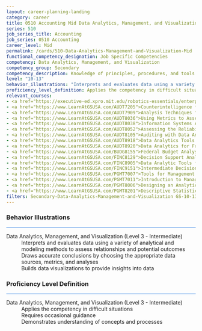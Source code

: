 ```yaml
---
layout: career-planning-landing
category: career
title: 0510 Accounting Mid Data Analytics, Management, and Visualization
series: 510
job_series_title: Accounting
job_series: 0510 Accounting
career_level: Mid
permalink: /cards/510-Data-Analytics-Management-and-Visualization-Mid
functional_competency_designation: Job Specific Competencies
competency: Data Analytics, Management, and Visualization
competency_group: Secondary
competency_description: Knowledge of principles, procedures, and tools used to manage and analyze data in order to make conclusions about that information; identifies trends and metrics from large data sets; presents data in a visually clear way to enable decision makers to identify patterns and grasp difficult concepts.
level: "10-13"
behavior_illustrations: "Interprets and evaluates data using a variety of analytical and modeling methods to assess relationships and potential outcomes ? Draws accurate conclusions by choosing the appropriate data sources, metrics, and analyses ? Builds data visualizations to provide insights into data"
proficiency_level_definition: Applies the competency in difficult situations ? Requires occasional guidance ? Demonstrates understanding of concepts and processes
relevant_courses: 
- <a href="https://executive-ed.xpro.mit.edu/robotics-essentials/enterprise/?b2c_form=true&utm_campaign=gsa&utm_source=b2b">Digital Transformation&#58; Leading People, Data & Technology (with UC Berkeley Executive Education), Emeritus</a>
- <a href="https://www.LearnAtGSUSA.com/AUDT7205">Counterintelligence for Information Security and Protection (AUDT7200), GSU</a>
- <a href="https://www.LearnAtGSUSA.com/AUDT7909">Analysis Techniques for Auditors (AUDT7900), GSU</a>
- <a href="https://www.LearnAtGSUSA.com/AUDT8036">Using Metrics to Assess Performance (AUDT8027), GSU</a>
- <a href="https://www.LearnAtGSUSA.com/AUDT8038">Information Systems Auditing (AUDT8029), GSU</a>
- <a href="https://www.LearnAtGSUSA.com/AUDT8052">Assessing the Reliability of Computer Processed Data (AUDT8043), GSU</a>
- <a href="https://www.LearnAtGSUSA.com/AUDT8105">Auditing with Data Analytics (AUDT8100), GSU</a>
- <a href="https://www.LearnAtGSUSA.com/AUDT8918">Data Analytics Tools and Techniques (AUDT8913), GSU</a>
- <a href="https://www.LearnAtGSUSA.com/AUDT8920">Data Analytics for Fraud Detection (AUDT8915), GSU</a>
- <a href="https://www.LearnAtGSUSA.com/BUDG8155">Federal Budget Analysis Using Microsoft Excel (BUDG8150), GSU</a>
- <a href="https://www.LearnAtGSUSA.com/FINC8129">Decision Support Analytics (FINC8120), GSU</a>
- <a href="https://www.LearnAtGSUSA.com/FINC8905">Data Analytic Tools for Financial Management (FINC8900), GSU</a>
- <a href="https://www.LearnAtGSUSA.com/FINC9151">Intermediate Decision Support Analytics (FINC9150), GSU</a>
- <a href="https://www.LearnAtGSUSA.com/PGMT7007">Tools for Management Analysis (PGMT7006), GSU</a>
- <a href="https://www.LearnAtGSUSA.com/PGMT7011">Introduction to Management Analysis (PGMT7010), GSU</a>
- <a href="https://www.LearnAtGSUSA.com/PGMT8006">Designing an Analytical Study (PGMT8005), GSU</a>
- <a href="https://www.LearnAtGSUSA.com/PGMT8201">Descriptive Statistics for Data Analysis (PGMT8200), GSU</a>
filters: Secondary-Data-Analytics-Management-and-Visualization GS-10-13 series-0510
---
```


<div class="desktop:grid-col-6 margin-y-3">
  <div class="border-top-2 bg-white padding-3 shadow-5 height-full members-hover border-1px button-border border-top-blue radius-lg card-text-color">
    <h3>Behavior Illustrations</h3>
    <hr style="background-color: #1b74e0 !important;"/>
    <dl class="text-base card-content-color"><dt>Data Analytics, Management, and Visualization (Level 3 - Intermediate)</dt><dd>Interprets and evaluates data using a variety of analytical and modeling methods to assess relationships and potential outcomes </dd><dd> Draws accurate conclusions by choosing the appropriate data sources, metrics, and analyses </dd><dd> Builds data visualizations to provide insights into data</dd></dl>
  </div>
</div>
<div class="desktop:grid-col-6 margin-y-3">
  <div class="border-top-2 bg-white padding-3 shadow-5 height-full members-hover border-1px button-border border-top-blue radius-lg card-text-color">
    <h3>Proficiency Level Definition</h3>
     <hr style="background-color: #1b74e0 !important;"/>
    <dl class="text-base card-content-color"><dt>Data Analytics, Management, and Visualization (Level 3 - Intermediate)</dt><dd>Applies the competency in difficult situations </dd><dd> Requires occasional guidance </dd><dd> Demonstrates understanding of concepts and processes</dd></dl>
  </div>
</div>